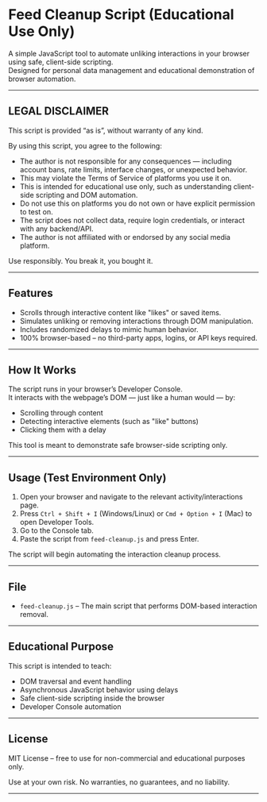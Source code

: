 # Feed Cleanup Script (Educational Use Only)

A simple JavaScript tool to automate unliking interactions in your browser using safe, client-side scripting.  
Designed for personal data management and educational demonstration of browser automation.

---

## LEGAL DISCLAIMER

This script is provided “as is”, without warranty of any kind.

By using this script, you agree to the following:

- The author is not responsible for any consequences — including account bans, rate limits, interface changes, or unexpected behavior.
- This may violate the Terms of Service of platforms you use it on.
- This is intended for educational use only, such as understanding client-side scripting and DOM automation.
- Do not use this on platforms you do not own or have explicit permission to test on.
- The script does not collect data, require login credentials, or interact with any backend/API.
- The author is not affiliated with or endorsed by any social media platform.

Use responsibly. You break it, you bought it.

---

## Features

- Scrolls through interactive content like "likes" or saved items.
- Simulates unliking or removing interactions through DOM manipulation.
- Includes randomized delays to mimic human behavior.
- 100% browser-based – no third-party apps, logins, or API keys required.

---

## How It Works

The script runs in your browser’s Developer Console.  
It interacts with the webpage’s DOM — just like a human would — by:

- Scrolling through content
- Detecting interactive elements (such as "like" buttons)
- Clicking them with a delay

This tool is meant to demonstrate safe browser-side scripting only.

---

## Usage (Test Environment Only)

1. Open your browser and navigate to the relevant activity/interactions page.
2. Press `Ctrl + Shift + I` (Windows/Linux) or `Cmd + Option + I` (Mac) to open Developer Tools.
3. Go to the Console tab.
4. Paste the script from `feed-cleanup.js` and press Enter.

The script will begin automating the interaction cleanup process.

---

## File

- `feed-cleanup.js` – The main script that performs DOM-based interaction removal.

---

## Educational Purpose

This script is intended to teach:

- DOM traversal and event handling
- Asynchronous JavaScript behavior using delays
- Safe client-side scripting inside the browser
- Developer Console automation

---

## License

MIT License – free to use for non-commercial and educational purposes only.

Use at your own risk. No warranties, no guarantees, and no liability.

---
